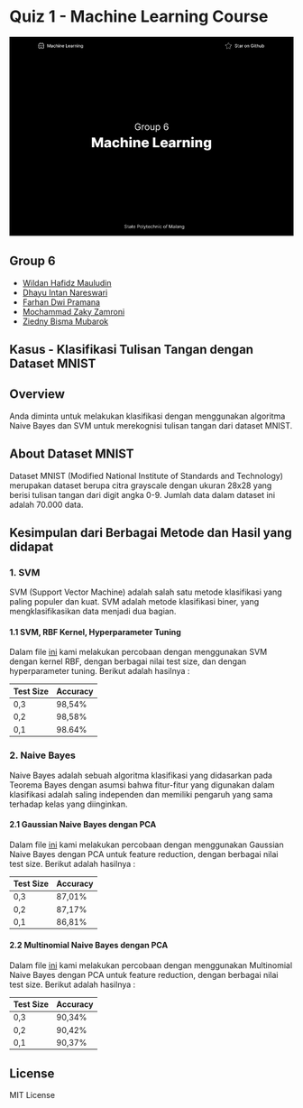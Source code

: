 # Quiz 1 - Machine Learning Course

![screen](screen.png)

## Group 6

- [Wildan Hafidz Mauludin](https://github.com/nikoshaa)
- [Dhayu Intan Nareswari](https://github.com/DhayuIntan)
- [Farhan Dwi Pramana](https://github.com/FarhanDwiPramana)
- [Mochammad Zaky Zamroni](https://github.com/zakyzuf)
- [Ziedny Bisma Mubarok](https://github.com/Ziedny28)

## Kasus - Klasifikasi Tulisan Tangan dengan Dataset MNIST

## Overview

Anda diminta untuk melakukan klasifikasi dengan menggunakan algoritma Naive Bayes dan SVM untuk merekognisi tulisan tangan dari dataset MNIST.

## About Dataset MNIST

Dataset MNIST (Modified National Institute of Standards and Technology) merupakan dataset berupa citra grayscale dengan ukuran 28x28 yang berisi tulisan tangan dari digit angka 0-9. Jumlah data dalam dataset ini adalah 70.000 data.

## Kesimpulan dari Berbagai Metode dan Hasil yang didapat

### 1. SVM

SVM (Support Vector Machine) adalah salah satu metode klasifikasi yang paling populer dan kuat. SVM adalah metode klasifikasi biner, yang mengklasifikasikan data menjadi dua bagian.

#### 1.1 SVM, RBF Kernel, Hyperparameter Tuning

Dalam file [ini](./Kuis_1_SVM_RBF_Kernel.ipynb) kami melakukan percobaan dengan menggunakan SVM dengan kernel RBF, dengan berbagai nilai test size, dan dengan hyperparameter tuning. Berikut adalah hasilnya :

| Test Size | Accuracy |
|-----------|----------|
| 0,3       | 98,54%   |
| 0,2       | 98,58%   |
| 0,1       | 98.64%   |

### 2. Naive Bayes

Naive Bayes adalah sebuah algoritma klasifikasi yang didasarkan pada Teorema Bayes dengan asumsi bahwa fitur-fitur yang digunakan dalam klasifikasi adalah saling independen dan memiliki pengaruh yang sama terhadap kelas yang diinginkan.

#### 2.1 Gaussian Naive Bayes dengan PCA

Dalam file [ini](./Kuis_1_PCA_Gaussian_Naive_Bayes.ipynb) kami melakukan percobaan dengan menggunakan Gaussian Naive Bayes dengan PCA untuk feature reduction, dengan berbagai nilai test size. Berikut adalah hasilnya :

| Test Size | Accuracy |
|-----------|----------|
| 0,3       | 87,01%   |
| 0,2       | 87,17%   |
| 0,1       | 86,81%   |

#### 2.2 Multinomial Naive Bayes dengan PCA

Dalam file [ini](./Kuis_1_Naive_Bayes_Multinomial.ipynb) kami melakukan percobaan dengan menggunakan Multinomial Naive Bayes dengan PCA untuk feature reduction, dengan berbagai nilai test size. Berikut adalah hasilnya :

| Test Size | Accuracy |
|-----------|----------|
| 0,3       | 90,34%   |
| 0,2       | 90,42%   |
| 0,1       | 90,37%   |

## License

MIT License